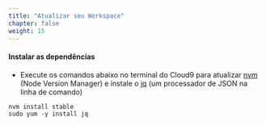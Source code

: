 ```yaml
---
title: "Atualizar seu Workspace"
chapter: false
weight: 15
---
```


#### Instalar as dependências

- Execute os comandos abaixo no terminal do Cloud9 para atualizar [nvm](https://github.com/nvm-sh/nvm) (Node Version Manager) e instale o [jq](https://stedolan.github.io/jq/) (um processador de JSON na linha de comando)
  
```
nvm install stable
sudo yum -y install jq 
```